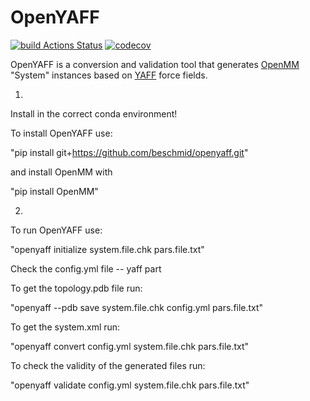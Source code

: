 # OpenYAFF
[![build Actions Status](https://github.com/svandenhaute/openyaff/workflows/Python%20Application/badge.svg)](https://github.com/svandenhaute/openyaff/actions)
[![codecov](https://codecov.io/gh/svandenhaute/openyaff/branch/main/graph/badge.svg?token=SS8G6Q890J)](https://codecov.io/gh/svandenhaute/openyaff)


OpenYAFF is a conversion and validation tool that generates [OpenMM](openmm.org) "System" instances based on [YAFF](https://github.com/molmod/yaff) force fields.


1)
Install in the correct conda environment!

To install OpenYAFF use:

"pip install git+https://github.com/beschmid/openyaff.git"

and install OpenMM with

"pip install OpenMM"


2)
To run OpenYAFF use:

"openyaff initialize system.file.chk pars.file.txt"

Check the config.yml file -- yaff part

To get the topology.pdb file run:

"openyaff --pdb save system.file.chk config.yml pars.file.txt"

To get the system.xml run:

"openyaff convert config.yml system.file.chk pars.file.txt"

To check the validity of the generated files run:

"openyaff validate config.yml system.file.chk pars.file.txt"
